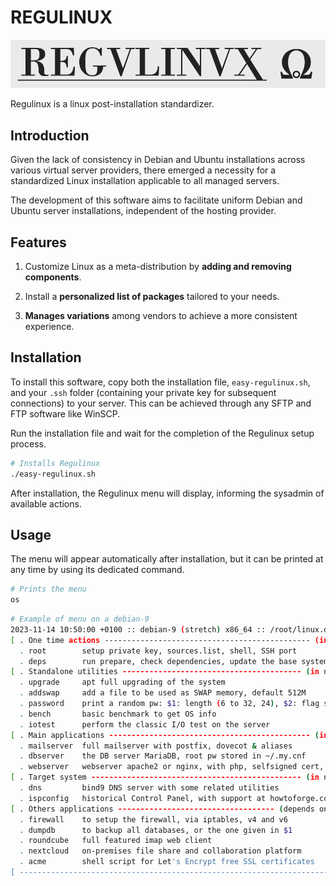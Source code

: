 # REGULINUX

![Regulinux Logo](/logo.png)

Regulinux is a linux post-installation standardizer.

## Introduction

Given the lack of consistency in Debian and Ubuntu installations across various virtual server providers, there emerged a necessity for a standardized Linux installation applicable to all managed servers.

The development of this software aims to facilitate uniform Debian and Ubuntu server installations, independent of the hosting provider.

## Features

1. Customize Linux as a meta-distribution by **adding and removing components**.

2. Install a **personalized list of packages** tailored to your needs.

3. **Manages variations** among vendors to achieve a more consistent experience.

## Installation

To install this software, copy both the installation file, `easy-regulinux.sh`, and your `.ssh` folder (containing your private key for subsequent connections) to your server. This can be achieved through any SFTP and FTP software like WinSCP.

Run the installation file and wait for the completion of the Regulinux setup process.

```bash
# Installs Regulinux
./easy-regulinux.sh
```

After installation, the Regulinux menu will display, informing the sysadmin of available actions.

## Usage

The menu will appear automatically after installation, but it can be printed at any time by using its dedicated command.

```bash
# Prints the menu
os
```

```bash
# Example of menu on a debian-9
2023-11-14 10:50:00 +0100 :: debian-9 (stretch) x86_64 :: /root/linux.debian-9.stretch.x86_64
[ . One time actions ---------------------------------------------- (in recommended order) -- ]
  . root        setup private key, sources.list, shell, SSH port
  . deps        run prepare, check dependencies, update the base system, setup firewall
[ . Standalone utilities ---------------------------------------- (in no particular order) -- ]
  . upgrade     apt full upgrading of the system
  . addswap     add a file to be used as SWAP memory, default 512M
  . password    print a random pw: $1: length (6 to 32, 24), $2: flag strong
  . bench       basic benchmark to get OS info
  . iotest      perform the classic I/O test on the server
[ . Main applications --------------------------------------------- (in recommended order) -- ]
  . mailserver  full mailserver with postfix, dovecot & aliases
  . dbserver    the DB server MariaDB, root pw stored in ~/.my.cnf
  . webserver   webserver apache2 or nginx, with php, selfsigned cert, adminer
[ . Target system ----------------------------------------------- (in no particular order) -- ]
  . dns         bind9 DNS server with some related utilities
  . ispconfig   historical Control Panel, with support at howtoforge.com
[ . Others applications ----------------------------------- (depends on main applications) -- ]
  . firewall    to setup the firewall, via iptables, v4 and v6
  . dumpdb      to backup all databases, or the one given in $1
  . roundcube   full featured imap web client
  . nextcloud   on-premises file share and collaboration platform
  . acme        shell script for Let's Encrypt free SSL certificates
[ ------------------------------------------------------------------------------------------- ]
```
